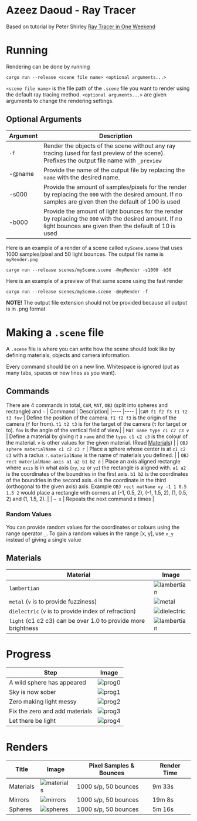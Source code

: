 # Azeez Daoud - Ray Tracer
Based on tutorial by Peter Shirley [Ray Tracer in One Weekend](https://raytracing.github.io/)

# Running
Rendering can be done by running 

`cargo run --release <scene file name> <optional arguments...>`

`<scene file name>` is the file path of the `.scene` file you want to render using the default ray tracing method. `<optional arguments...>` are given arguments to change the rendering settings.

## Optional Arguments

| Argument      | Description |
| ----------- | ----------- |
| `-f`      | Render the objects of the scene without any ray tracing (used for fast preview of the scene). Prefixes the output file name with `_preview`       |
| -@name   | Provide the name of the output file by replacing the `name` with the desired name.        |
| -s000      |  Provide the amount of samples/pixels for the render by replacing the `000` with the desired amount. If no samples are given then the default of 100 is used         |
| -b000 | Provide the amount of light bounces for the render by replacing the `000` with the desired amount. If no light bounces are given then the default of 10 is used |

Here is an example of a render of a scene called `myScene.scene` that uses 1000 samples/pixel and 50 light bounces. The output file name is `myRender.png`

`cargo run --release scenes/myScene.scene -@myRender -s1000 -b50`

Here is an example of a preview of that same scene using the fast render

`cargo run --release scenes/myScene.scene -@myRender -f`


**NOTE!** The output file extension should not be provided because all output is in .png format
# Making a `.scene` file
A `.scene` file is where you can write how the scene should look like by defining materials, objects and camera information.

Every command should be on a new line. Whitespace is ignored (put as many tabs, spaces or new lines as you want).

## Commands
There are 4 commands in total, `CAM`, `MAT`, `OBJ` (split into spheres and rectangle) and `~`
| Command | Description|
|----     |----        |
|`CAM f1 f2 f3 t1 t2 t3 fov` | Define the position of the camera. `f1 f2 f3` is the origin of the camera (`f` for from). `t1 t2 t3` is for the target of the camera (`t` for target or to). `fov` is the angle of the vertical field of view.|
| `MAT name type c1 c2 c3 v`  | Define a material by giving it a `name` and the `type`. `c1 c2 c3` is the colour of the material. `v` is other values for the given material. (Read [Materials](#Materials)) |
| `OBJ sphere materialName c1 c2 c3 r`       | Place a sphere whose center is at `c1 c2 c3` with a radius `r`. `materialName` is the name of materials you defined.   |
| `OBJ rect materialName axis a1 a2 b1 b2 d` | Place an axis aligned rectangle where `axis` is in what axis (`xy`, `xz` or `yz`) the rectangle is aligned with. `a1 a2` is the coordinates of the boundries in the first axis. `b1 b2` is the coordinates of the boundries in the second axis. `d` is the coordinate in the third (orthogonal to the given axis) axis. Example `OBJ rect matName xy -1 1 0.5 1.5 2` would place a rectangle with corners at (-1, 0.5, 2), (-1, 1.5, 2), (1, 0.5, 2) and (1, 1.5, 2). |
| `~ x`     | Repeats the next command x times |
### Random Values
You can provide random values for the coordinates or colours using the range operator `_`. To gain a random values in the range [x, y], use `x_y` instead of giving a single value

## Materials
| Material  | Image  |
|-- |-- |
| `lambertian`  | ![lambertian](/images/materials/lambertian.png)  |
| `metal` (`v` is to provide fuzziness) | ![metal](/images/materials/metal.png)   |
| `dielectric` (`v` is to provide index of refraction) | ![dielectric](/images/materials/dielectric.png) |
| `light` (c1 c2 c3) can be over 1.0 to provide more brightness| ![lambertian](/images/materials/light.png) |       

# Progress
|Step       | Image      |
|---    |---   |
| A wild sphere has appeared |  ![prog0](/images/progress/trace_0.png)     |
| Sky is now sober |   ![prog1](/images/progress/trace_1.png)   |
| Zero making light messy      |   ![prog2](/images/progress/trace_2.png)   |
| Fix the zero and add materials | ![prog3](/images/progress/trace_3.png)   |
| Let there be light |     ![prog4](/images/progress/trace_4.png)     |

# Renders
|Title       | Image       | Pixel Samples & Bounces | Render Time   |
|--     |--     |--     |--     |
| Materials      |  ![materials](/images/materials.png)     | 1000 s/p, 50 bounces       |  9m 33s   |
| Mirrors | ![mirrors](/images/mirrors.png) | 1000 s/p, 50 bounces | 19m 8s |
| Spheres | ![spheres](/images/spheres.png) | 1000 s/p, 50 bounces | 5m 16s |